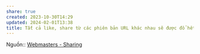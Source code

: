 ```yaml
---
share: true
created: 2023-10-30T14:29
updated: 2024-02-01T13:38
title: Tất cả like, share từ các phiên bản URL khác nhau sẽ được đổ hết về og:url
---
```

Nguồn:: [Webmasters - Sharing](https://developers.facebook.com/docs/sharing/webmasters/)
